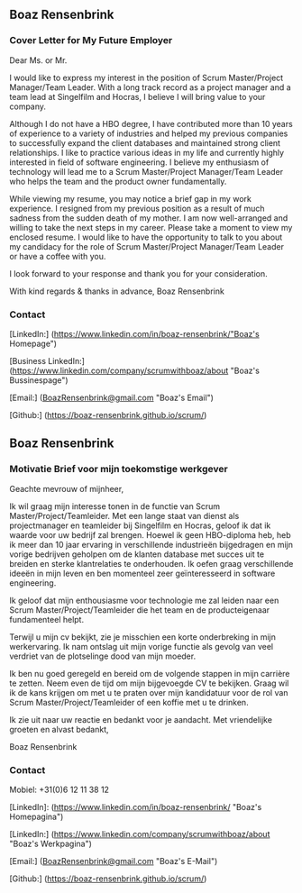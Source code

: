 ## Boaz Rensenbrink

### Cover Letter for My Future Employer

Dear Ms. or Mr.

I would like to express my interest in the position of Scrum Master/Project Manager/Team Leader.
With a long track record as a project manager and a team lead at Singelfilm and Hocras, I believe I will bring value to your company.

Although I do not have a HBO degree, I have contributed more than 10 years of experience to a variety of industries and helped my previous companies to successfully expand the client databases and maintained strong client relationships. I like to practice various ideas in my life and currently highly interested in field of software engineering. I believe my enthusiasm of technology will lead me to a Scrum Master/Project Manager/Team Leader who helps the team and the product owner fundamentally.

While viewing my resume, you may notice a brief gap in my work experience. I resigned from my previous position as a result of much sadness from the sudden death of my mother. I am now well-arranged and willing to take the next steps in my career.
Please take a moment to view my enclosed resume. I would like to have the opportunity to talk to you about my candidacy for the role of Scrum Master/Project Manager/Team Leader or have a coffee with you.

I look forward to your response and thank you for your consideration.

With kind regards & thanks in advance,
Boaz Rensenbrink

### Contact


[LinkedIn:] (https://www.linkedin.com/in/boaz-rensenbrink/"Boaz's Homepage") 

[Business LinkedIn:] (https://www.linkedin.com/company/scrumwithboaz/about "Boaz's Bussinespage")

[Email:] (BoazRensenbrink@gmail.com "Boaz's Email")

[Github:] (https://boaz-rensenbrink.github.io/scrum/)


## Boaz Rensenbrink

### Motivatie Brief voor mijn toekomstige werkgever

Geachte mevrouw of mijnheer,

Ik wil graag mijn interesse tonen in de functie van Scrum Master/Project/Teamleider. Met een lange staat van dienst als projectmanager en teamleider bij Singelfilm en Hocras, geloof ik dat ik waarde voor uw bedrijf zal brengen.
Hoewel ik geen HBO-diploma heb, heb ik meer dan 10 jaar ervaring in verschillende industrieën bijgedragen en mijn vorige bedrijven geholpen om de klanten database met succes uit te breiden en sterke klantrelaties te onderhouden. Ik oefen graag verschillende ideeën in mijn leven en ben momenteel zeer geïnteresseerd in software engineering.

Ik geloof dat mijn enthousiasme voor technologie me zal leiden naar een Scrum Master/Project/Teamleider die het team en de producteigenaar fundamenteel helpt.

Terwijl u mijn cv bekijkt, zie je misschien een korte onderbreking in mijn werkervaring. Ik nam ontslag uit mijn vorige functie als gevolg van veel verdriet van de plotselinge dood van mijn moeder.

Ik ben nu goed geregeld en bereid om de volgende stappen in mijn carrière te zetten. Neem even de tijd om mijn bijgevoegde CV te bekijken.
Graag wil ik de kans krijgen om met u te praten over mijn kandidatuur voor de rol van Scrum Master/Project/Teamleider of een koffie met u te drinken.

Ik zie uit naar uw reactie en bedankt voor je aandacht. 
Met vriendelijke groeten en alvast bedankt,

Boaz Rensenbrink

### Contact

Mobiel: +31(0)6 12 11 38 12

[LinkedIn]: (https://www.linkedin.com/in/boaz-rensenbrink/ "Boaz's Homepagina")

[LinkedIn:] (https://www.linkedin.com/company/scrumwithboaz/about "Boaz's Werkpagina")

[Email:] (BoazRensenbrink@gmail.com "Boaz's E-Mail")

[Github:] (https://boaz-rensenbrink.github.io/scrum/)
